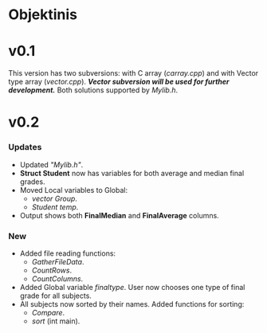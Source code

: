 # Objektinis

# v0.1
This version has two subversions: with C array (_carray.cpp_) and with Vector type array (_vector.cpp_).
***Vector subversion will be used for further development.***
Both solutions supported by _Mylib.h_.

# v0.2
### Updates
- Updated _"Mylib.h"_.
- **Struct Student** now has variables for both average and median final grades.
- Moved Local variables to Global:
    - _vector<Student> Group_.
    - _Student temp_.
- Output shows both **FinalMedian** and **FinalAverage** columns.
### New
- Added file reading functions:
    - _GatherFileData_.
    - _CountRows_.
    - _CountColumns_.
- Added Global variable _finaltype_. User now chooses one type of final grade for all subjects.
- All subjects now sorted by their names. Added functions for sorting:
    - _Compare_.
    - _sort_ (int main).
